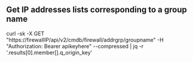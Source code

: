 ## Get IP addresses lists corresponding to a group name
curl -sk -X GET "https://firewallIP/api/v2/cmdb/firewall/addrgrp/groupname" -H "Authorization: Bearer apikeyhere" --compressed | jq -r '.results[0].member[].q_origin_key'

